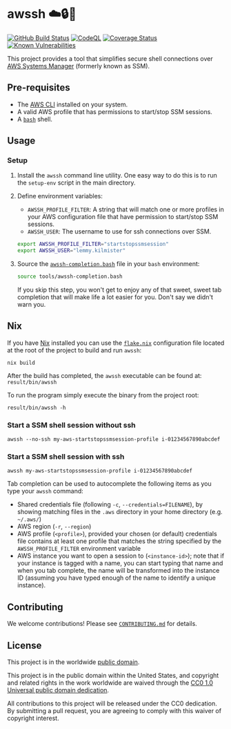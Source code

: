 # awssh ☁️🔒🐚 #

[![GitHub Build Status](https://github.com/cisagov/awssh/workflows/build/badge.svg)](https://github.com/cisagov/awssh/actions)
[![CodeQL](https://github.com/cisagov/awssh/workflows/CodeQL/badge.svg)](https://github.com/cisagov/awssh/actions/workflows/codeql-analysis.yml)
[![Coverage Status](https://coveralls.io/repos/github/cisagov/awssh/badge.svg?branch=develop)](https://coveralls.io/github/cisagov/awssh?branch=develop)
[![Known Vulnerabilities](https://snyk.io/test/github/cisagov/awssh/develop/badge.svg)](https://snyk.io/test/github/cisagov/awssh)

This project provides a tool that simplifies secure shell connections over
[AWS Systems Manager](https://docs.aws.amazon.com/systems-manager/latest/userguide/what-is-systems-manager.html)
(formerly known as SSM).

## Pre-requisites ##

- The [AWS CLI](https://aws.amazon.com/cli/) installed on your system.
- A valid AWS profile that has permissions to start/stop SSM sessions.
- A [`bash`](https://www.gnu.org/software/bash/) shell.

## Usage ##

### Setup ###

1. Install the `awssh` command line utility.  One easy way to do this is
   to run the `setup-env` script in the main directory.
1. Define environment variables:
   - `AWSSH_PROFILE_FILTER`: A string that will match one or more profiles
     in your AWS configuration file that have permission to start/stop SSM
     sessions.
   - `AWSSH_USER`: The username to use for ssh connections over SSM.

    ```bash
    export AWSSH_PROFILE_FILTER="startstopssmsession"
    export AWSSH_USER="lemmy.kilmister"
    ```

1. Source the [`awssh-completion.bash`](tools/awssh-completion.bash) file in
   your `bash` environment:

   ```bash
   source tools/awssh-completion.bash
   ```

   If you skip this step, you won't get to enjoy any of that sweet, sweet
   tab completion that will make life a lot easier for you.  Don't say we
   didn't warn you.

## Nix ###

If you have [Nix](https://nixos.org/download.html) installed you can use
the [`flake.nix`](flake.nix) configuration file located at the root of the
project to build and run `awssh`:

```console
nix build
```

After the build has completed, the `awssh` executable can be found at:
`result/bin/awssh`

To run the program simply execute the binary from the project root:

```console
result/bin/awssh -h
```

### Start a SSM shell session without ssh ###

```console
awssh --no-ssh my-aws-startstopssmsession-profile i-01234567890abcdef
```

### Start a SSM shell session with ssh ###

```console
awssh my-aws-startstopssmsession-profile i-01234567890abcdef
```

Tab completion can be used to autocomplete the following items as you type
your `awssh` command:

- Shared credentials file (following `-c`, `--credentials=FILENAME`), by
  showing matching files in the `.aws` directory in your home directory
  (e.g. `~/.aws/`)
- AWS region (`-r`, `--region`)
- AWS profile (`<profile>`), provided your chosen (or default) credentials
  file contains at least one profile that matches the string specified by the
  `AWSSH_PROFILE_FILTER` environment variable
- AWS instance you want to open a session to (`<instance-id>`); note that
  if your instance is tagged with a name, you can start typing that name and
  when you tab complete, the name will be transformed into the instance ID
  (assuming you have typed enough of the name to identify a unique instance).

## Contributing ##

We welcome contributions!  Please see [`CONTRIBUTING.md`](CONTRIBUTING.md) for
details.

## License ##

This project is in the worldwide [public domain](LICENSE).

This project is in the public domain within the United States, and
copyright and related rights in the work worldwide are waived through
the [CC0 1.0 Universal public domain
dedication](https://creativecommons.org/publicdomain/zero/1.0/).

All contributions to this project will be released under the CC0
dedication. By submitting a pull request, you are agreeing to comply
with this waiver of copyright interest.
